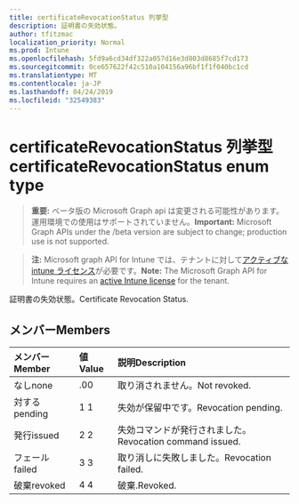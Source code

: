 ```yaml
---
title: certificateRevocationStatus 列挙型
description: 証明書の失効状態。
author: tfitzmac
localization_priority: Normal
ms.prod: Intune
ms.openlocfilehash: 5fd9a6cd34df322a057d16e3d803d8685f7cd173
ms.sourcegitcommit: 0ce657622f42c510a104156a96bf1f1f040bc1cd
ms.translationtype: MT
ms.contentlocale: ja-JP
ms.lasthandoff: 04/24/2019
ms.locfileid: "32549383"
---
```

# <a name="certificaterevocationstatus-enum-type"></a><span data-ttu-id="7d7d7-103">certificateRevocationStatus 列挙型</span><span class="sxs-lookup"><span data-stu-id="7d7d7-103">certificateRevocationStatus enum type</span></span>

> <span data-ttu-id="7d7d7-104">**重要:** ベータ版の Microsoft Graph api は変更される可能性があります。運用環境での使用はサポートされていません。</span><span class="sxs-lookup"><span data-stu-id="7d7d7-104">**Important:** Microsoft Graph APIs under the /beta version are subject to change; production use is not supported.</span></span>

> <span data-ttu-id="7d7d7-105">**注:** Microsoft graph API for Intune では、テナントに対して[アクティブな intune ライセンス](https://go.microsoft.com/fwlink/?linkid=839381)が必要です。</span><span class="sxs-lookup"><span data-stu-id="7d7d7-105">**Note:** The Microsoft Graph API for Intune requires an [active Intune license](https://go.microsoft.com/fwlink/?linkid=839381) for the tenant.</span></span>

<span data-ttu-id="7d7d7-106">証明書の失効状態。</span><span class="sxs-lookup"><span data-stu-id="7d7d7-106">Certificate Revocation Status.</span></span>

## <a name="members"></a><span data-ttu-id="7d7d7-107">メンバー</span><span class="sxs-lookup"><span data-stu-id="7d7d7-107">Members</span></span>
|<span data-ttu-id="7d7d7-108">メンバー</span><span class="sxs-lookup"><span data-stu-id="7d7d7-108">Member</span></span>|<span data-ttu-id="7d7d7-109">値</span><span class="sxs-lookup"><span data-stu-id="7d7d7-109">Value</span></span>|<span data-ttu-id="7d7d7-110">説明</span><span class="sxs-lookup"><span data-stu-id="7d7d7-110">Description</span></span>|
|:---|:---|:---|
|<span data-ttu-id="7d7d7-111">なし</span><span class="sxs-lookup"><span data-stu-id="7d7d7-111">none</span></span>|<span data-ttu-id="7d7d7-112">.0</span><span class="sxs-lookup"><span data-stu-id="7d7d7-112">0</span></span>|<span data-ttu-id="7d7d7-113">取り消されません。</span><span class="sxs-lookup"><span data-stu-id="7d7d7-113">Not revoked.</span></span>|
|<span data-ttu-id="7d7d7-114">対する</span><span class="sxs-lookup"><span data-stu-id="7d7d7-114">pending</span></span>|<span data-ttu-id="7d7d7-115">1 </span><span class="sxs-lookup"><span data-stu-id="7d7d7-115">1</span></span>|<span data-ttu-id="7d7d7-116">失効が保留中です。</span><span class="sxs-lookup"><span data-stu-id="7d7d7-116">Revocation pending.</span></span>|
|<span data-ttu-id="7d7d7-117">発行</span><span class="sxs-lookup"><span data-stu-id="7d7d7-117">issued</span></span>|<span data-ttu-id="7d7d7-118">2 </span><span class="sxs-lookup"><span data-stu-id="7d7d7-118">2</span></span>|<span data-ttu-id="7d7d7-119">失効コマンドが発行されました。</span><span class="sxs-lookup"><span data-stu-id="7d7d7-119">Revocation command issued.</span></span>|
|<span data-ttu-id="7d7d7-120">フェール</span><span class="sxs-lookup"><span data-stu-id="7d7d7-120">failed</span></span>|<span data-ttu-id="7d7d7-121">3 </span><span class="sxs-lookup"><span data-stu-id="7d7d7-121">3</span></span>|<span data-ttu-id="7d7d7-122">取り消しに失敗しました。</span><span class="sxs-lookup"><span data-stu-id="7d7d7-122">Revocation failed.</span></span>|
|<span data-ttu-id="7d7d7-123">破棄</span><span class="sxs-lookup"><span data-stu-id="7d7d7-123">revoked</span></span>|<span data-ttu-id="7d7d7-124">4 </span><span class="sxs-lookup"><span data-stu-id="7d7d7-124">4</span></span>|<span data-ttu-id="7d7d7-125">破棄.</span><span class="sxs-lookup"><span data-stu-id="7d7d7-125">Revoked.</span></span>|





